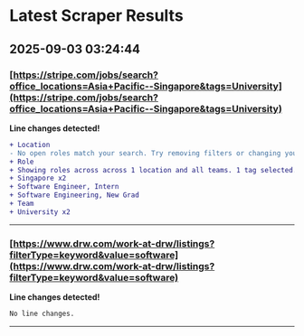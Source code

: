 # Latest Scraper Results

## 2025-09-03 03:24:44

### [https://stripe.com/jobs/search?office_locations=Asia+Pacific--Singapore&tags=University](https://stripe.com/jobs/search?office_locations=Asia+Pacific--Singapore&tags=University)

**Line changes detected!**

```diff
+ Location
- No open roles match your search. Try removing filters or changing your search terms.
+ Role
+ Showing roles across across 1 location and all teams. 1 tag selected.
+ Singapore x2
+ Software Engineer, Intern
+ Software Engineering, New Grad
+ Team
+ University x2
```

---
### [https://www.drw.com/work-at-drw/listings?filterType=keyword&value=software](https://www.drw.com/work-at-drw/listings?filterType=keyword&value=software)

**Line changes detected!**

```diff
No line changes.
```

---
